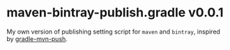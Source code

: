 # maven-bintray-publish.gradle v0.0.1

My own version of publishing setting script for `maven` and `bintray`, inspired by [gradle-mvn-push](https://github.com/chrisbanes/gradle-mvn-push).
